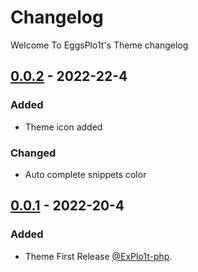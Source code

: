 # Changelog
Welcome To EggsPlo1t's Theme changelog

<!-- ## [Unreleased]

## [1.0.0] - 2022-20-4
### Added -->
<!-- ### Changed -->

<!-- ### Removed -->

## [0.0.2] - 2022-22-4
### Added
- Theme icon added
### Changed
- Auto complete snippets color

## [0.0.1] - 2022-20-4
### Added
- Theme First Release [@ExPlo1t-php](https://github.com/ExPlo1t-php).

[0.0.1]: https://github.com/ExPlo1t-php/eggsplo1t-vscode/releases/tag/v0.0.1
[0.0.2]: https://github.com/ExPlo1t-php/eggsplo1t-vscode/releases/tag/v0.0.2